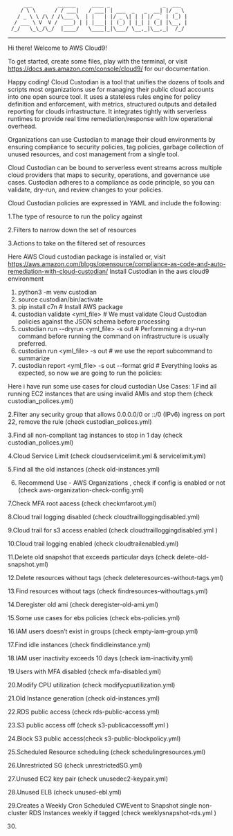          ___        ______     ____ _                 _  ___  
        / \ \      / / ___|   / ___| | ___  _   _  __| |/ _ \ 
       / _ \ \ /\ / /\___ \  | |   | |/ _ \| | | |/ _` | (_) |
      / ___ \ V  V /  ___) | | |___| | (_) | |_| | (_| |\__, |
     /_/   \_\_/\_/  |____/   \____|_|\___/ \__,_|\__,_|  /_/ 
 ----------------------------------------------------------------- 


Hi there! Welcome to AWS Cloud9!

To get started, create some files, play with the terminal,
or visit https://docs.aws.amazon.com/console/cloud9/ for our documentation.

Happy coding!
Cloud Custodian is a tool that unifies the dozens of tools and scripts most organizations use for managing their public cloud accounts into one open source tool. It uses a stateless rules engine for policy definition and enforcement, with metrics, structured outputs and detailed reporting for clouds infrastructure. It integrates tightly with serverless runtimes to provide real time remediation/response with low operational overhead.

Organizations can use Custodian to manage their cloud environments by ensuring compliance to security policies, tag policies, garbage collection of unused resources, and cost management from a single tool.

Cloud Custodian can be bound to serverless event streams across multiple cloud providers that maps to security, operations, and governance use cases. Custodian adheres to a compliance as code principle, so you can validate, dry-run, and review changes to your policies.

Cloud Custodian policies are expressed in YAML and include the following:

1.The type of resource to run the policy against

2.Filters to narrow down the set of resources

3.Actions to take on the filtered set of resources

Here AWS Cloud custodian package is installed
or, visit https://aws.amazon.com/blogs/opensource/compliance-as-code-and-auto-remediation-with-cloud-custodian/
Install Custodian in the aws cloud9 environment
1. python3 -m venv custodian
2. source custodian/bin/activate
3.  pip install c7n   # Install AWS package
4. custodian validate <yml_file> # We must validate Cloud Custodian policies against the JSON schema before processing
5. custodian run --dryrun <yml_file> -s out # Performming a dry-run command before running the command on infrastructure is usually preferred.
6. custodian run <yml_file> -s out # we use the report subcommand to summarize 
7. custodian report <yml_file> -s out --format grid # Everything looks as expected, so now we are going to run the policies:

Here i have run some use cases for cloud custodian
Use Cases:
1.Find all running EC2 instances that are using invalid AMIs and stop them  (check custodian_polices.yml)

2.Filter any security group that allows 0.0.0.0/0 or ::/0 (IPv6) ingress on port 22, remove the rule (check custodian_polices.yml)

3.Find all non-compliant tag instances to stop in 1 day (check custodian_polices.yml)

4.Cloud Service Limit (check cloudservicelimit.yml & servicelimit.yml)

5.Find all the old instances (check old-instances.yml)

6. Recommend Use - AWS Organizations , check if config is enabled or not (check aws-organization-check-config.yml)

7.Check MFA root aacess (check checkmfaroot.yml)

8.Cloud trail logging disabled (check cloudtrailloggingdisabled.yml)

9.Cloud trail for s3 access enabled (check cloudtrailloggingdisabled.yml )

10.Cloud trail logging enabled (check cloudtrailenabled.yml)

11.Delete old snapshot that exceeds particular days (check delete-old-snapshot.yml)

12.Delete resources without tags (check deleteresources-without-tags.yml)

13.Find resources without tags (check findresources-withouttags.yml)

14.Deregister old ami (check deregister-old-ami.yml)

15.Some use cases for ebs policies (check ebs-policies.yml)

16.IAM users doesn’t exist in groups (check empty-iam-group.yml)

17.Find idle instances (check findidleinstance.yml)

18.IAM user inactivity exceeds 10 days (check  iam-inactivity.yml)

19.Users with MFA disabled (check mfa-disabled.yml)

20.Modify CPU utilization (check modifycpuutilization.yml)

21.Old Instance generation  (check old-instances.yml)

22.RDS public access (check rds-public-access.yml)

23.S3 public access off (check  s3-publicaccessoff.yml  )

24.Block S3 public access(check s3-public-blockpolicy.yml)

25.Scheduled Resource scheduling (check schedulingresources.yml)

26.Unrestricted SG (check unrestrictedSG.yml)

27.Unused EC2 key pair (check unusedec2-keypair.yml)

28.Unused ELB (check unused-ebl.yml)

29.Creates a Weekly Cron Scheduled CWEvent to Snapshot single non-cluster RDS Instances weekly if tagged (check weeklysnapshot-rds.yml )

30.
